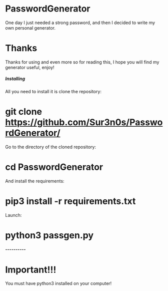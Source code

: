 # PasswordGenerator
One day I just needed a strong password, and then I decided to write my own personal generator.

# Thanks
Thanks for using and even more so for reading this, I hope you will find my generator useful, enjoy!

##### Installing ######

All you need to install it is clone the repository:
# git clone https://github.com/Sur3n0s/PasswordGenerator/

Go to the directory of the cloned repository:
# cd PasswordGenerator

And install the requirements:
# pip3 install -r requirements.txt

Launch:
# python3 passgen.py

##### ---------- #####

# Important!!!
You must have python3 installed on your computer!
